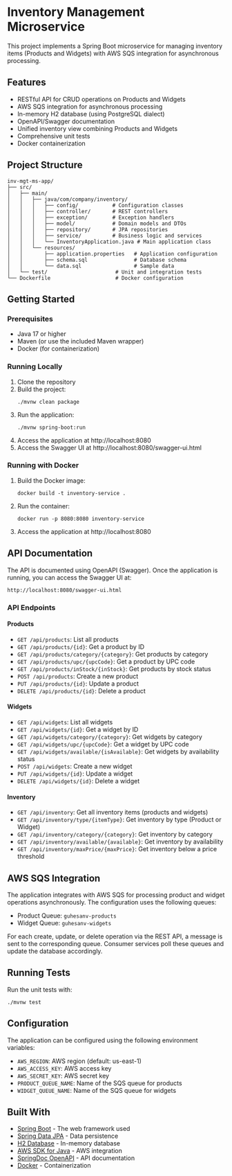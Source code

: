 # Inventory Management Microservice

This project implements a Spring Boot microservice for managing inventory items (Products and Widgets) with AWS SQS integration for asynchronous processing.

## Features

- RESTful API for CRUD operations on Products and Widgets
- AWS SQS integration for asynchronous processing
- In-memory H2 database (using PostgreSQL dialect)
- OpenAPI/Swagger documentation
- Unified inventory view combining Products and Widgets
- Comprehensive unit tests
- Docker containerization

## Project Structure

```
inv-mgt-ms-app/
├── src/
│   ├── main/
│   │   ├── java/com/company/inventory/
│   │   │   ├── config/           # Configuration classes
│   │   │   ├── controller/       # REST controllers
│   │   │   ├── exception/        # Exception handlers
│   │   │   ├── model/            # Domain models and DTOs
│   │   │   ├── repository/       # JPA repositories
│   │   │   ├── service/          # Business logic and services
│   │   │   └── InventoryApplication.java # Main application class
│   │   └── resources/
│   │       ├── application.properties   # Application configuration
│   │       ├── schema.sql               # Database schema
│   │       └── data.sql                 # Sample data
│   └── test/                      # Unit and integration tests
└── Dockerfile                     # Docker configuration
```

## Getting Started

### Prerequisites

- Java 17 or higher
- Maven (or use the included Maven wrapper)
- Docker (for containerization)

### Running Locally

1. Clone the repository
2. Build the project:
   ```
   ./mvnw clean package
   ```
3. Run the application:
   ```
   ./mvnw spring-boot:run
   ```
4. Access the application at http://localhost:8080
5. Access the Swagger UI at http://localhost:8080/swagger-ui.html

### Running with Docker

1. Build the Docker image:
   ```
   docker build -t inventory-service .
   ```
2. Run the container:
   ```
   docker run -p 8080:8080 inventory-service
   ```
3. Access the application at http://localhost:8080

## API Documentation

The API is documented using OpenAPI (Swagger). Once the application is running, you can access the Swagger UI at:

```
http://localhost:8080/swagger-ui.html
```

### API Endpoints

#### Products

- `GET /api/products`: List all products
- `GET /api/products/{id}`: Get a product by ID
- `GET /api/products/category/{category}`: Get products by category
- `GET /api/products/upc/{upcCode}`: Get a product by UPC code
- `GET /api/products/inStock/{inStock}`: Get products by stock status
- `POST /api/products`: Create a new product
- `PUT /api/products/{id}`: Update a product
- `DELETE /api/products/{id}`: Delete a product

#### Widgets

- `GET /api/widgets`: List all widgets
- `GET /api/widgets/{id}`: Get a widget by ID
- `GET /api/widgets/category/{category}`: Get widgets by category
- `GET /api/widgets/upc/{upcCode}`: Get a widget by UPC code
- `GET /api/widgets/available/{isAvailable}`: Get widgets by availability status
- `POST /api/widgets`: Create a new widget
- `PUT /api/widgets/{id}`: Update a widget
- `DELETE /api/widgets/{id}`: Delete a widget

#### Inventory

- `GET /api/inventory`: Get all inventory items (products and widgets)
- `GET /api/inventory/type/{itemType}`: Get inventory by type (Product or Widget)
- `GET /api/inventory/category/{category}`: Get inventory by category
- `GET /api/inventory/available/{available}`: Get inventory by availability
- `GET /api/inventory/maxPrice/{maxPrice}`: Get inventory below a price threshold

## AWS SQS Integration

The application integrates with AWS SQS for processing product and widget operations asynchronously. The configuration uses the following queues:

- Product Queue: `guhesanv-products`
- Widget Queue: `guhesanv-widgets`

For each create, update, or delete operation via the REST API, a message is sent to the corresponding queue. Consumer services poll these queues and update the database accordingly.

## Running Tests

Run the unit tests with:

```
./mvnw test
```

## Configuration

The application can be configured using the following environment variables:

- `AWS_REGION`: AWS region (default: us-east-1)
- `AWS_ACCESS_KEY`: AWS access key
- `AWS_SECRET_KEY`: AWS secret key
- `PRODUCT_QUEUE_NAME`: Name of the SQS queue for products
- `WIDGET_QUEUE_NAME`: Name of the SQS queue for widgets

## Built With

- [Spring Boot](https://spring.io/projects/spring-boot) - The web framework used
- [Spring Data JPA](https://spring.io/projects/spring-data-jpa) - Data persistence
- [H2 Database](https://www.h2database.com/) - In-memory database
- [AWS SDK for Java](https://aws.amazon.com/sdk-for-java/) - AWS integration
- [SpringDoc OpenAPI](https://springdoc.org/) - API documentation
- [Docker](https://www.docker.com/) - Containerization